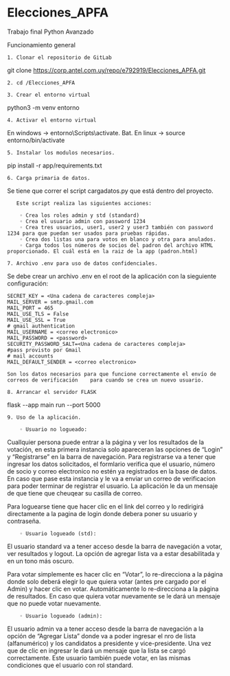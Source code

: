 # Elecciones_APFA
Trabajo final Python Avanzado


Funcionamiento general

    1. Clonar el repositorio de GitLab

git clone https://corp.antel.com.uy/repo/e792919/Elecciones_APFA.git

    2. cd /Elecciones_APFA

    3. Crear el entorno virtual

python3 -m venv entorno
       
    4. Activar el entorno virtual

En windows → entorno\Scripts\activate. Bat.
En linux → source entorno/bin/activate
       
    5. Instalar los modulos necesarios.

pip install -r app/requirements.txt
       
    6. Carga primaria de datos.
Se tiene que correr el script cargadatos.py que está dentro del proyecto. 
       
       Este script realiza las siguientes acciones:

        ◦ Crea los roles admin y std (standard)
        ◦ Crea el usuario admin con password 1234
        ◦ Crea tres usuarios, user1, user2 y user3 también con password 1234 para que puedan ser usados para pruebas rápidas.
        ◦ Crea dos listas una para votos en blanco y otra para anulados. 
        ◦ Carga todos los números de socios del padron del archivo HTML proporcionado. El cuál está en la raiz de la app (padron.html)
          
    7. Archivo .env para uso de datos confidenciales.
Se debe crear un archivo .env en el root de la aplicación con la sieguiente configuración:

	SECRET_KEY = <Una cadena de caracteres compleja>
	MAIL_SERVER = smtp.gmail.com
	MAIL_PORT = 465
	MAIL_USE_TLS = False
	MAIL_USE_SSL = True
	# gmail authentication
	MAIL_USERNAME = <correo electronico>
	MAIL_PASSWORD = <password>
	SECURITY_PASSWORD_SALT=<Una cadena de caracteres compleja>
	#pass provisto por Gmail
	# mail accounts
	MAIL_DEFAULT_SENDER = <correo electronico>
	
	Son los datos necesarios para que funcione correctamente el envío de correos de verificación 	para cuando se crea un nuevo usuario.
 
    8. Arrancar el servidor FLASK

flask --app main run --port 5000

    9. Uso de la aplicación.
       
        ◦ Usuario no logueado:

Cuallquier persona puede entrar a la página y ver los resultados de la votación, en esta primera instancia solo apareceran las opciones de “Login” y  “Registrarse” en la barra de navegación.
Para registrarse va a tener que ingresar los datos solicitados, el formlario verifica que el usuario, número de socio y correo electronico no estén ya registrados en la base de datos. 
En caso que pase esta instancia y le va a enviar un correo de verificacion para poder terminar de registrar el usuario. La aplicación le da un mensaje de que tiene que cheuqear su casilla de correo. 

Para loguearse tiene que hacer clic en el link del correo y lo redirigirá directamente a la pagina de login donde debera poner su usuario y contraseña.
          
        ◦ Usuario logueado (std):

El usuario standard va a tener acceso desde la barra de navegación a votar, ver resultados y logout. La opción de agregar lista va a estar desabilitada y en un tono más oscuro.

Para votar simplemente es hacer clic en “Votar”, lo re-direcciona a la página donde solo deberá elegir lo que quiera votar (antes pre cargado por el Admin) y hacer clic en votar.
Automáticamente lo re-direcciona a la página de resultados. En caso que quiera votar nuevamente se le dará un mensaje que no puede votar nuevamente.

        ◦ Usuario logueado (admin):

El usuario admin va a tener acceso desde la barra de navegación a la opción de “Agregar Lista” donde va a poder ingresar el nro de lista (alfanumérico) y los candidatos a presidente y vice-presidente. Una vez que de clic en ingresar le dará un mensaje que la lista se cargó correctamente. 
Este usuario también puede votar, en las mismas condiciones que el usuario con rol standard.
